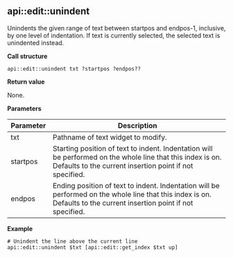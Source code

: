 ## api::edit::unindent

Unindents the given range of text between startpos and endpos-1, inclusive, by one level of indentation.  If text is currently selected, the selected text is unindented instead.

**Call structure**

`api::edit::unindent txt ?startpos ?endpos??`

**Return value**

None.

**Parameters**

| Parameter | Description |
| - | - |
| txt | Pathname of text widget to modify. |
| startpos | Starting position of text to indent. Indentation will be performed on the whole line that this index is on. Defaults to the current insertion point if not specified. |
| endpos | Ending position of text to indent. Indentation will be performed on the whole line that this index is on. Defaults to the current insertion point if not specified.

**Example**

	# Unindent the line above the current line
	api::edit::unindent $txt [api::edit::get_index $txt up]
